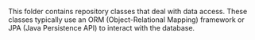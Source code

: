 This folder contains repository classes that deal with data access. These classes typically use an ORM (Object-Relational Mapping) framework or JPA (Java Persistence API) to interact with the database.

